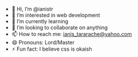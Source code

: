 - 👋 Hi, I’m @ianistr
- 👀 I’m interested in web development
- 🌱 I’m currently learning 
- 💞️ I’m looking to collaborate on anything
- 📫 How to reach me: ianis_tararache@yahoo.com
- 😄 Pronouns: Lord/Master
- ⚡ Fun fact: I believe css is okaish


